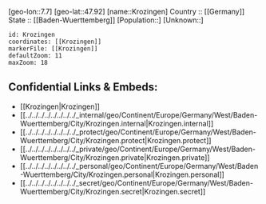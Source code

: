 ﻿---
location: [47.92,7.7] 
mapzoom: [7,12] 
mapmarker: city 
type: City
tags:
- geo/City


SpocWebEntityId: 31667
isDeleted: false
confidential: public

---
[geo-lon::7.7] 
[geo-lat::47.92] 
[name::Krozingen] 
Country :: [[Germany]]  
State :: [[Baden-Wuerttemberg]] 
[Population::] 
[Unknown::] 


```leaflet
id: Krozingen
coordinates: [[Krozingen]] 
markerFile: [[Krozingen]] 
defaultZoom: 11 
maxZoom: 18
```


## Confidential Links & Embeds: 
- [[Krozingen|Krozingen]]  
- [[../../../../../../../../_internal/geo/Continent/Europe/Germany/West/Baden-Wuerttemberg/City/Krozingen.internal|Krozingen.internal]] 
- [[../../../../../../../../_protect/geo/Continent/Europe/Germany/West/Baden-Wuerttemberg/City/Krozingen.protect|Krozingen.protect]] 
- [[../../../../../../../../_private/geo/Continent/Europe/Germany/West/Baden-Wuerttemberg/City/Krozingen.private|Krozingen.private]] 
- [[../../../../../../../../_personal/geo/Continent/Europe/Germany/West/Baden-Wuerttemberg/City/Krozingen.personal|Krozingen.personal]] 
- [[../../../../../../../../_secret/geo/Continent/Europe/Germany/West/Baden-Wuerttemberg/City/Krozingen.secret|Krozingen.secret]] 
